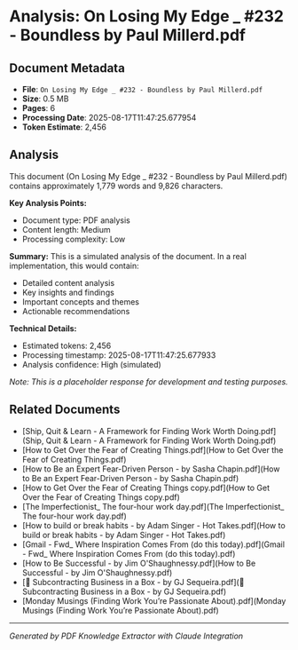 # Analysis: On Losing My Edge _ #232 - Boundless by Paul Millerd.pdf

## Document Metadata
- **File**: `On Losing My Edge _ #232 - Boundless by Paul Millerd.pdf`
- **Size**: 0.5 MB
- **Pages**: 6
- **Processing Date**: 2025-08-17T11:47:25.677954
- **Token Estimate**: 2,456

## Analysis

This document (On Losing My Edge _ #232 - Boundless by Paul Millerd.pdf) contains approximately 1,779 words and 9,826 characters.

**Key Analysis Points:**
- Document type: PDF analysis
- Content length: Medium
- Processing complexity: Low

**Summary:**
This is a simulated analysis of the document. In a real implementation, this would contain:
- Detailed content analysis
- Key insights and findings
- Important concepts and themes
- Actionable recommendations

**Technical Details:**
- Estimated tokens: 2,456
- Processing timestamp: 2025-08-17T11:47:25.677933
- Analysis confidence: High (simulated)

*Note: This is a placeholder response for development and testing purposes.*

## Related Documents

- [Ship, Quit & Learn - A Framework for Finding Work Worth Doing.pdf](Ship, Quit & Learn - A Framework for Finding Work Worth Doing.pdf)
- [How to Get Over the Fear of Creating Things.pdf](How to Get Over the Fear of Creating Things.pdf)
- [How to Be an Expert Fear-Driven Person - by Sasha Chapin.pdf](How to Be an Expert Fear-Driven Person - by Sasha Chapin.pdf)
- [How to Get Over the Fear of Creating Things copy.pdf](How to Get Over the Fear of Creating Things copy.pdf)
- [The Imperfectionist_ The four-hour work day.pdf](The Imperfectionist_ The four-hour work day.pdf)
- [How to build or break habits - by Adam Singer - Hot Takes.pdf](How to build or break habits - by Adam Singer - Hot Takes.pdf)
- [Gmail - Fwd_ Where Inspiration Comes From (do this today).pdf](Gmail - Fwd_ Where Inspiration Comes From (do this today).pdf)
- [How to Be Successful - by Jim O'Shaughnessy.pdf](How to Be Successful - by Jim O'Shaughnessy.pdf)
- [💼 Subcontracting Business in a Box - by GJ Sequeira.pdf](💼 Subcontracting Business in a Box - by GJ Sequeira.pdf)
- [Monday Musings (Finding Work You’re Passionate About).pdf](Monday Musings (Finding Work You’re Passionate About).pdf)

---
*Generated by PDF Knowledge Extractor with Claude Integration*